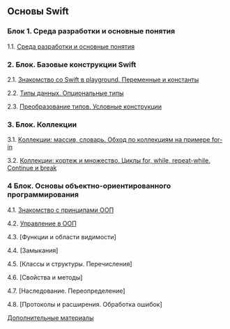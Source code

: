 ## Основы Swift

### Блок 1. Среда разработки и основные понятия

1.1. [Среда разработки и основные понятия](./1.1/README.md)



### 2. Блок. Базовые конструкции Swift

2.1. [Знакомство со Swift в playground. Переменные и константы](./2.2/README.md)

2.2. [Типы данных. Опциональные типы](./2.1/README.md)

2.3. [Преобразование типов. Условные конструкции](./2.3/README.md)



### 3. Блок. Коллекции

3.1. [Коллекции: массив, словарь. Обход по коллекциям на примере for-in](./3.1/README.md)

3.2. [Коллекции: кортеж и множество. Циклы for, while, repeat-while. Continue и break](./3.2/README.md)



### 4 Блок. Основы объектно-ориентированного программирования

4.1. [Знакомство с принципами ООП](./4.1/README.md)

4.2. [Управление в ООП](./4.2/README.md)

4.3. [Функции и области видимости]

4.4. [Замыкания]

4.5. [Классы и структуры. Перечисления]

4.6. [Свойства и методы]

4.7. [Наследование. Переопределение]

4.8. [Протоколы и расширения. Обработка ошибок]


[Дополнительные материалы](https://github.com/netology-code/bios-homeworks/tree/master/Materials)





